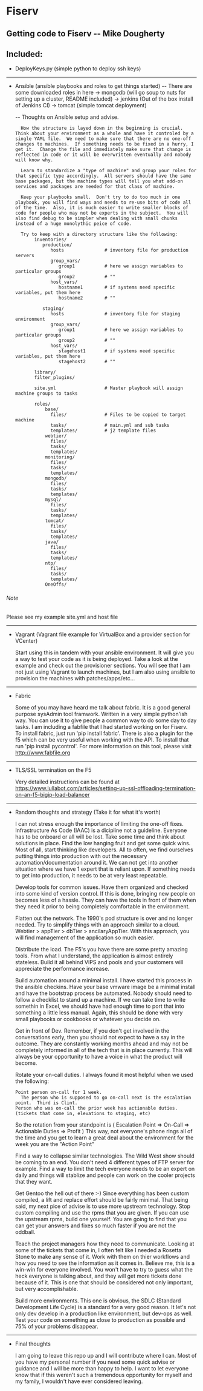 # Fiserv
Getting code to Fiserv -- Mike Dougherty
----------------------------------------

Included:
--------------
 - DeployKeys.py (simple python to deploy ssh keys)
--------------

 - Ansible (ansible playbooks and roles to get things started)
   -- There are some downloaded roles in here
      -> mongodb (will go soup to nuts for setting up a cluster, README included)
      -> jenkins (Out of the box install of Jenkins CI)
      -> tomcat (simple tomcat deployment)

   -- Thoughts on Ansible setup and advise.

         How the structure is layed down in the beginning is crucial.  Think about your environment as a whole and have it controled by a single YAML file.  We need to make sure that there are no one-off changes to machines.  If something needs to be fixed in a hurry, I get it.  Change the file and immediately make sure that change is reflected in code or it will be overwritten eventually and nobody will know why.

         Learn to standardize a "type of machine" and group your roles for that specific type accordingly.  All servers should have the same base packages, but the machine types will tell you what add-on services and packages are needed for that class of machine.

         Keep your playbooks small.  Don't try to do too much in one playbook, you will find ways and needs to re-use bits of code all of the time.  Also, it is much easier to write smaller blocks of code for people who may not be experts in the subject.  You will also find debug to be simpler when dealing with small chunks instead of a huge monolythic peice of code.

         Try to keep with a directory structure like the following:
              inventories/
                 production/
                    hosts               # inventory file for production servers
                    group_vars/
                       group1           # here we assign variables to particular groups
                       group2           # ""
                    host_vars/
                       hostname1        # if systems need specific variables, put them here
                       hostname2        # ""

                 staging/
                    hosts               # inventory file for staging environment
                    group_vars/
                       group1           # here we assign variables to particular groups
                       group2           # ""
                    host_vars/
                       stagehost1       # if systems need specific variables, put them here
                       stagehost2       # ""

              library/
              filter_plugins/

              site.yml                  # Master playbook will assign machine groups to tasks

              roles/
                  base/
                    files/              # Files to be copied to target machine
                    tasks/              # main.yml and sub tasks
                    templates/          # j2 template files
                  webtier/
                    files/
                    tasks/
                    templates/
                  monitoring/
                    files/
                    tasks/
                    templates/
                  mongodb/
                    files/
                    tasks/
                    templates/
                  mysql/
                    files/
                    tasks/
                    templates/
                  tomcat/
                    files/
                    tasks/
                    templates/
                  java/
                    files/
                    tasks/
                    templates/
                  ntp/
                    files/
                    tasks/
                    templates/
                  OneOffs/

######  Note ######
   Please see my example site.yml and host file

--------------

 - Vagrant (Vagrant file example for VirtualBox and a provider section for VCenter)

     Start using this in tandem with your ansible environment.  It will give you a way to test your code as it is being deployed.  Take a look at the example and check out the provisioner sections.  You will see that I am not just using Vagrant to launch machines, but I am also using ansible to provision the machines with patches/apps/etc...

--------------

 - Fabric

     Some of you may have heard me talk about fabric.  It is a good general purpose sysAdmin tool framwork.  Written in a very simple python'ish way.  You can use it to give people a common way to do some day to day tasks.  I am including a fabfile that I had started working on for Fiserv.  
     To install fabric, just run 'pip install fabric'.  There is also a plugin for the f5 which can be very useful when working with the API.  To install that run 'pip install pycontrol'.
     For more information on this tool, please visit http://www.fabfile.org

--------------

- TLS/SSL termination on the F5

     Very detailed instructions can be found at https://www.lullabot.com/articles/setting-up-ssl-offloading-termination-on-an-f5-bigip-load-balancer

--------------


 - Random thoughts and strategy (Take it for what it's worth)

     I can not stress enough the importance of limiting the one-off fixes.  Infrastructure As Code (IAAC) is a dicipline not a guideline.  Everyone has to be onboard or all will be lost.  Take some time and think about solutions in place.  Find the low hanging fruit and get some quick wins.  Most of all, start thinking like developers.  All to often, we find ourselves putting things into production with out the necessary automation/documentation around it.  We can not get into another situation where we have 1 expert that is reliant upon.  If something needs to get into production, it needs to be at very least repeatable.

     Develop tools for common issues.  Have them organized and checked into some kind of version control.  If this is done, bringing new people on becomes less of a hassle.  They can have the tools in front of them when they need it prior to being completely comfortable in the environment.

     Flatten out the network.  The 1990's pod structure is over and no longer needed.  Try to simplify things with an approach similar to a cloud.  Webtier > appTier > dbTier > ancilaryAppTier.  With this approach, you will find management of the application so much easier.

     Distribute the load.  The F5's you have there are some pretty amazing tools.  From what I understand, the application is almost entirely stateless.  Build it all behind VIPS and pools and your customers will appreciate the performance increase.

     Build automation around a minimal install.  I have started this process in the ansible checkins.  Have your base vmware image be a minimal install and have the bootstrap process be automated.  Nobody should need to follow a checklist to stand up a machine.  If we can take time to write somethin in Excel, we should have had enough time to port that into something a little less manual.  Again, this should be done with very small playbooks or cookbooks or whatever you decide on.

     Get in front of Dev.  Remember, if you don't get involved in the conversations early, then you should not expect to have a say in the outcome.  They are constantly working months ahead and may not be completely informed in all of the tech that is in place currently.  This will always be your opportunity to have a voice in what the product will become.

     Rotate your on-call duties.  I always found it most helpful when we used the following:


       Point person on-call for 1 week.
         The person who is supposed to go on-call next is the escalation point.  Third is Clint.
       Person who was on-call the prior week has actionable duties.  (tickets that come in, elevations to staging, etc)
     So the rotation from your standpoint is ( Escalation Point => On-Call => Actionable Duties => Profit )
     This way, not everyone's phone rings all of the time and you get to learn a great deal about the environment for the week you are the "Action Point"


     Find a way to collapse similar technologies.  The Wild West show should be coming to an end.  You don't need 4 different types of FTP server for example.  Find a way to limit the tech everyone needs to be an expert on daily and things will stablize and people can work on the cooler projects that they want. 

     Get Gentoo the hell out of there :-)  Since everything has been custom compiled, a lift and replace effort should be fairly minimal.  That being said, my next pice of advise is to use more upstream technology.  Stop custom compiling and use the rpms that you are given.  If you can use the upstream rpms, build one yourself.  You are going to find that you can get your answers and fixes so much faster if you are not the oddball.

     Teach the project managers how they need to communicate.  Looking at some of the tickets that come in, I often felt like I needed a Rosetta Stone to make any sense of it.  Work with them on thier workflows and how you need to see the information as it comes in.  Believe me, this is a win-win for everyone involved.  You won't have to try to guess what the heck everyone is talking about, and they will get more tickets done because of it.  This is one that should be considered not only important, but very accomplishable.

     Build more environments.  This one is obvious, the SDLC (Standard Development Life Cycle) is a standard for a very good reason.  It let's not only dev develop in a production like environment, but dev-ops as well.  Test your code on something as close to production as possible and 75% of your problems disappear.


--------------

 - Final thoughts

     I am going to leave this repo up and I will contribute where I can.  Most of you have my personal number if you need some quick advise or guidance and I will be more than happy to help.  I want to let everyone know that if this weren't such a tremendous opportunity for myself and my family, I wouldn't have ever considered leaving.
